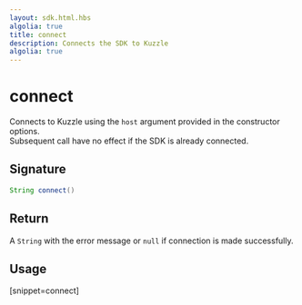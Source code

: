 ```yaml
---
layout: sdk.html.hbs
algolia: true
title: connect
description: Connects the SDK to Kuzzle
algolia: true
---
```


# connect

Connects to Kuzzle using the `host` argument provided in the constructor options.  
Subsequent call have no effect if the SDK is already connected.

## Signature

```java
String connect()
```

## Return

A `String` with the error message or `null` if connection is made successfully.

## Usage

[snippet=connect]
